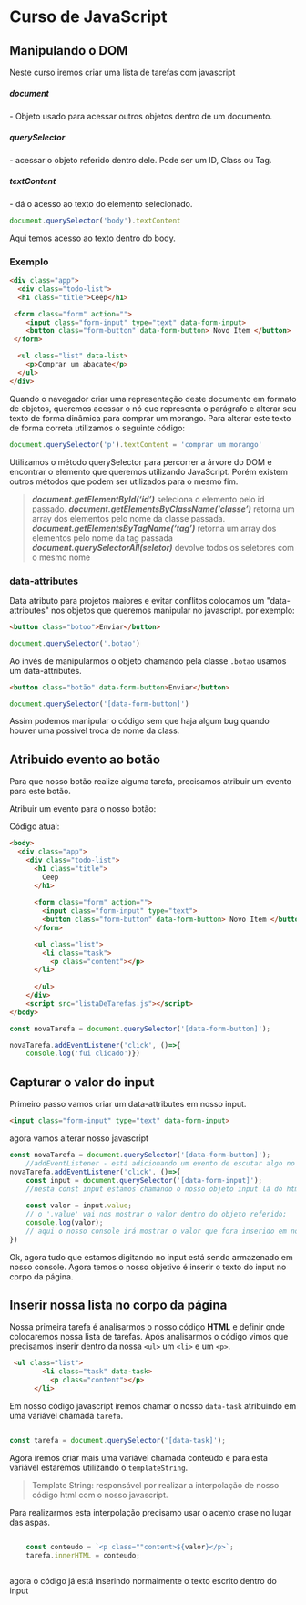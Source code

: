 <h1>Curso de JavaScript</h1> 
<h2>Manipulando o DOM</h2>


<p>Neste curso iremos criar uma lista de tarefas com javascript</p>

<h5>document</h5> - Objeto usado para acessar outros objetos dentro de um documento.

<h5>querySelector</h5> - acessar o objeto referido dentro dele. Pode ser um ID, Class ou Tag.

<h5>textContent</h5> -  dá o acesso ao texto do elemento selecionado.


~~~javascript
document.querySelector('body').textContent
~~~
Aqui temos acesso ao texto dentro do body.


<h3>Exemplo</h3>

~~~html
<div class="app">
  <div class="todo-list">
  <h1 class="title">Ceep</h1>

 <form class="form" action="">
    <input class="form-input" type="text" data-form-input>
    <button class="form-button" data-form-button> Novo Item </button>
 </form>

  <ul class="list" data-list>
    <p>Comprar um abacate</p>
  </ul>
</div>
~~~

Quando o navegador criar uma representação deste documento em formato de objetos, queremos acessar o nó que representa o parágrafo e alterar seu texto de forma dinâmica para comprar um morango. Para alterar este texto de forma correta utilizamos o seguinte código:

~~~javascript
document.querySelector('p').textContent = 'comprar um morango'
~~~

Utilizamos o método querySelector para percorrer a árvore do DOM e encontrar o elemento que queremos utilizando JavaScript. Porém existem outros métodos que podem ser utilizados para o mesmo fim.

>***document.getElementById(‘id’)***  seleciona o elemento pelo id passado.
***document.getElementsByClassName(‘classe’)*** retorna um array dos elementos pelo nome da classe passada.
***document.getElementsByTagName(‘tag’)*** retorna um array dos elementos pelo nome da tag passada
***document.querySelectorAll(seletor)*** devolve todos os seletores com o mesmo nome

<h3>data-attributes</h3>
Data atributo para projetos maiores e evitar conflitos colocamos um "data-attributes" nos objetos que queremos manipular no javascript. por exemplo:

~~~html
<button class="botoo">Enviar</button>
~~~
~~~javascript
document.querySelector('.botao')
~~~

Ao invés de manipularmos o objeto chamando pela classe ```.botao``` usamos um data-attributes.

~~~html
<button class="botão" data-form-button>Enviar</button>
~~~
~~~javascript
document.querySelector('[data-form-button]')
~~~

Assim podemos manipular o código sem que haja algum bug quando houver uma possivel troca de nome da class.

<h2>Atribuido evento ao botão</h2>

Para que nosso botão realize alguma tarefa, precisamos atribuir um evento para este botão.

Atribuir um evento para o nosso botão:

Código atual:

~~~html
<body>
  <div class="app">
    <div class="todo-list">
      <h1 class="title">
        Ceep
      </h1>
  
      <form class="form" action="">
        <input class="form-input" type="text">
        <button class="form-button" data-form-button> Novo Item </button>
      </form>

      <ul class="list"> 
        <li class="task">
          <p class="content"></p>
      </li>
      
      </ul>
    </div>
    <script src="listaDeTarefas.js"></script>
</body>
~~~

~~~javascript
const novaTarefa = document.querySelector('[data-form-button]');

novaTarefa.addEventListener('click', ()=>{
    console.log('fui clicado')})

~~~

<h2>Capturar o valor do input</h2>

Primeiro passo vamos criar um data-attributes em nosso input. 

~~~html
<input class="form-input" type="text" data-form-input>
~~~

agora vamos alterar nosso javascript

~~~javascript
const novaTarefa = document.querySelector('[data-form-button]');
    //addEventListener - está adicionando um evento de escutar algo no caso o evento é o 'click'
novaTarefa.addEventListener('click', ()=>{
    const input = document.querySelector('[data-form-input]');
    //nesta const input estamos chamando o nosso objeto input lá do html;
    
    const valor = input.value;
    // o '.value' vai nos mostrar o valor dentro do objeto referido;
    console.log(valor);
    // aqui o nosso console irá mostrar o valor que fora inserido em nosso input
})

~~~

Ok, agora tudo que estamos digitando no input está sendo armazenado em nosso console. Agora temos o nosso objetivo é inserir o texto do input no corpo da página.

<h2>Inserir nossa lista no corpo da página</h2>

Nossa primeira tarefa é analisarmos o nosso código **HTML** e definir onde colocaremos nossa lista de tarefas. 
Após analisarmos o código vimos que precisamos inserir dentro da nossa ```<ul>``` um ```<li>``` e um ```<p>```.

~~~~html
 <ul class="list"> 
        <li class="task" data-task>
          <p class="content"></p>
      </li>

~~~~


Em nosso código javascript iremos chamar o nosso ```data-task``` atribuindo em uma variável chamada ```tarefa```.

~~~javascript

const tarefa = document.querySelector('[data-task]');

~~~~~~~

Agora iremos criar mais uma variável chamada conteúdo e para esta variável estaremos utilizando o ```templateString```.

>Template String: responsável por realizar a interpolação de nosso código html com o nosso javascript.

Para realizarmos esta interpolação precisamo usar o acento crase no lugar das aspas.

~~~javascript

    const conteudo = `<p class=""content>${valor}</p>`;
    tarefa.innerHTML = conteudo;
    
~~~~ 

agora o código já está inserindo normalmente o texto escrito dentro do input










